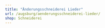 ```yaml
---
title: "Änderungsschneiderei Lieder"
url: /augsburg/aenderungsschneiderei-lieder/
shop: Schneiderei
---
```

